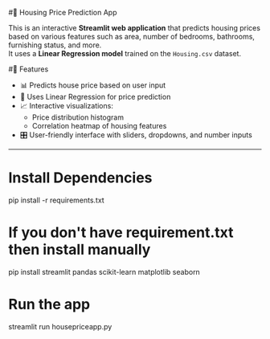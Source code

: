#🏡 Housing Price Prediction App

This is an interactive **Streamlit web application** that predicts housing prices based on various features such as area, number of bedrooms, bathrooms, furnishing status, and more.  
It uses a **Linear Regression model** trained on the `Housing.csv` dataset.

#🚀 Features
- 📊 Predicts house price based on user input  
- 🧮 Uses Linear Regression for price prediction  
- 📈 Interactive visualizations:
  - Price distribution histogram
  - Correlation heatmap of housing features  
- 🎛️ User-friendly interface with sliders, dropdowns, and number inputs  

---
# Install Dependencies
pip install -r requirements.txt

# If you don't have requirement.txt then install manually
pip install streamlit pandas scikit-learn matplotlib seaborn

# Run the app
streamlit run housepriceapp.py


